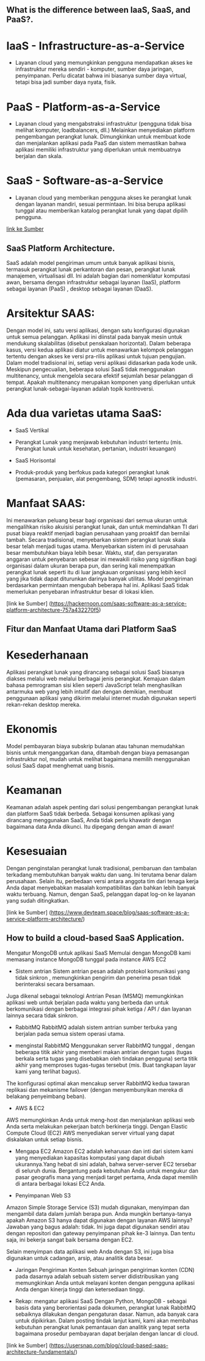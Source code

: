 ## What is the difference between IaaS, SaaS, and PaaS?.


# IaaS - Infrastructure-as-a-Service
- Layanan cloud yang memungkinkan pengguna mendapatkan akses ke infrastruktur mereka sendiri - komputer, sumber daya jaringan, penyimpanan. Perlu dicatat bahwa ini biasanya sumber daya virtual, tetapi bisa jadi sumber daya nyata, fisik.

# PaaS - Platform-as-a-Service
- Layanan cloud yang mengabstraksi infrastruktur (pengguna tidak bisa melihat komputer, loadbalancers, dll.) Melainkan menyediakan platform pengembangan perangkat lunak. Dimungkinkan untuk membuat kode dan menjalankan aplikasi pada PaaS dan sistem memastikan bahwa aplikasi memiliki infrastruktur yang diperlukan untuk membuatnya berjalan dan skala.

# SaaS - Software-as-a-Service
- Layanan cloud yang memberikan pengguna akses ke perangkat lunak dengan layanan mandiri, sesuai permintaan. Ini bisa berupa aplikasi tunggal atau memberikan katalog perangkat lunak yang dapat dipilih pengguna.

[link ke Sumber](https://www.quora.com/What-is-the-difference-between-IaaS-SaaS-and-Paas#)

## SaaS Platform Architecture.

SaaS adalah model pengiriman umum untuk banyak aplikasi bisnis, termasuk perangkat lunak perkantoran dan pesan, perangkat lunak manajemen, virtualisasi dll. Ini adalah bagian dari nomenklatur komputasi awan, bersama dengan infrastruktur sebagai layanan (IaaS), platform sebagai layanan (PaaS) , desktop sebagai layanan (DaaS).

# Arsitektur SAAS:

Dengan model ini, satu versi aplikasi, dengan satu konfigurasi digunakan untuk semua pelanggan. Aplikasi ini diinstal pada banyak mesin untuk mendukung skalabilitas (disebut penskalaan horizontal). Dalam beberapa kasus, versi kedua aplikasi diatur untuk menawarkan kelompok pelanggan tertentu dengan akses ke versi pra-rilis aplikasi untuk tujuan pengujian. Dalam model tradisional ini, setiap versi aplikasi didasarkan pada kode unik. Meskipun pengecualian, beberapa solusi SaaS tidak menggunakan multitenancy, untuk mengelola secara efektif sejumlah besar pelanggan di tempat. Apakah multitenancy merupakan komponen yang diperlukan untuk perangkat lunak-sebagai-layanan adalah topik kontroversi.

# Ada dua varietas utama SaaS:

* SaaS Vertikal
- Perangkat Lunak yang menjawab kebutuhan industri tertentu (mis. Perangkat lunak untuk kesehatan, pertanian, industri keuangan)

* SaaS Horisontal
- Produk-produk yang berfokus pada kategori perangkat lunak (pemasaran, penjualan, alat pengembang, SDM) tetapi agnostik industri.

# Manfaat SAAS:

Ini menawarkan peluang besar bagi organisasi dari semua ukuran untuk mengalihkan risiko akuisisi perangkat lunak, dan untuk memindahkan TI dari pusat biaya reaktif menjadi bagian perusahaan yang proaktif dan bernilai tambah. Secara tradisional, menyebarkan sistem perangkat lunak skala besar telah menjadi tugas utama. Menyebarkan sistem ini di perusahaan besar membutuhkan biaya lebih besar. Waktu, staf, dan persyaratan anggaran untuk penyebaran sebesar ini mewakili risiko yang signifikan bagi organisasi dalam ukuran berapa pun, dan sering kali menempatkan perangkat lunak seperti itu di luar jangkauan organisasi yang lebih kecil yang jika tidak dapat diturunkan darinya banyak utilitas. Model pengiriman berdasarkan permintaan mengubah beberapa hal ini. Aplikasi SaaS tidak memerlukan penyebaran infrastruktur besar di lokasi klien.

[link ke Sumber] (https://hackernoon.com/saas-software-as-a-service-platform-architecture-757a432270f5)

## Fitur dan Manfaat Utama dari Platform SaaS

# Kesederhanaan

Aplikasi perangkat lunak yang dirancang sebagai solusi SaaS biasanya diakses melalui web melalui berbagai jenis perangkat. Kemajuan dalam bahasa pemrograman sisi klien seperti JavaScript telah menghasilkan antarmuka web yang lebih intuitif dan dengan demikian, membuat penggunaan aplikasi yang dikirim melalui internet mudah digunakan seperti rekan-rekan desktop mereka.

# Ekonomis

Model pembayaran biaya subskrip bulanan atau tahunan memudahkan bisnis untuk menganggarkan dana, ditambah dengan biaya pemasangan infrastruktur nol, mudah untuk melihat bagaimana memilih menggunakan solusi SaaS dapat menghemat uang bisnis.

# Keamanan

Keamanan adalah aspek penting dari solusi pengembangan perangkat lunak dan platform SaaS tidak berbeda. Sebagai konsumen aplikasi yang dirancang menggunakan SaaS, Anda tidak perlu khawatir dengan bagaimana data Anda dikunci. Itu dipegang dengan aman di awan!

# Kesesuaian

Dengan penginstalan perangkat lunak tradisional, pembaruan dan tambalan terkadang membutuhkan banyak waktu dan uang. Ini terutama benar dalam perusahaan. Selain itu, perbedaan versi antara anggota tim dari tenaga kerja Anda dapat menyebabkan masalah kompatibilitas dan bahkan lebih banyak waktu terbuang. Namun, dengan SaaS, pelanggan dapat log-on ke layanan yang sudah ditingkatkan.

[link ke Sumber] (https://www.devteam.space/blog/saas-software-as-a-service-platform-architecture/)

## How to build a cloud-based SaaS Application.
Mengatur MongoDB untuk aplikasi SaaS
Memulai dengan MongoDB kami memasang instance MongoDB tunggal pada instance AWS EC2

* Sistem antrian
Sistem antrian pesan adalah protokol komunikasi yang tidak sinkron , memungkinkan pengirim dan penerima pesan tidak berinteraksi secara bersamaan.

Juga dikenal sebagai teknologi Antrian Pesan (MSMQ) memungkinkan aplikasi web untuk berjalan pada waktu yang berbeda dan untuk berkomunikasi dengan berbagai integrasi pihak ketiga / API / dan layanan lainnya secara tidak sinkron.

* RabbitMQ
RabbitMQ adalah sistem antrian sumber terbuka yang berjalan pada semua sistem operasi utama.

- menginstal RabbitMQ
Menggunakan server RabbitMQ tunggal , dengan beberapa titik akhir yang memberi makan antrian dengan tugas (tugas berkala serta tugas yang disebabkan oleh tindakan pengguna) serta titik akhir yang memproses tugas-tugas tersebut (mis. Buat tangkapan layar kami yang terlihat bagus).

The konfigurasi optimal akan mencakup server RabbitMQ kedua tawaran replikasi dan mekanisme failover (dengan menyembunyikan mereka di belakang penyeimbang beban).

* AWS & EC2

AWS memungkinkan Anda untuk meng-host dan menjalankan aplikasi web Anda serta melakukan pekerjaan batch berkinerja tinggi. Dengan Elastic Compute Cloud (EC2) AWS menyediakan server virtual yang dapat diskalakan untuk setiap bisnis.

* Mengapa EC2
Amazon EC2 adalah keharusan dan inti dari sistem kami yang menyediakan kapasitas komputasi yang dapat diubah ukurannya.Yang hebat di sini adalah, bahwa server-server EC2 tersebar di seluruh dunia. Bergantung pada kebutuhan Anda untuk mengukur dan pasar geografis mana yang menjadi target pertama, Anda dapat memilih di antara berbagai lokasi EC2 Anda.

* Penyimpanan Web S3

Amazon Simple Storage Service (S3) mudah digunakan, menyimpan dan mengambil data dalam jumlah berapa pun. Anda mungkin bertanya-tanya apakah Amazon S3 hanya dapat digunakan dengan layanan AWS lainnya? Jawaban yang bagus adalah: tidak. Ini juga dapat digunakan sendiri atau dengan repositori dan gateway penyimpanan pihak ke-3 lainnya. Dan tentu saja, ini bekerja sangat baik bersama dengan EC2.

Selain menyimpan data aplikasi web Anda dengan S3, ini juga bisa digunakan untuk cadangan, arsip, atau analitik data besar.

* Jaringan Pengiriman Konten
Sebuah jaringan pengiriman konten (CDN) pada dasarnya adalah sebuah sistem server didistribusikan yang memungkinkan Anda untuk melayani konten dengan pengguna aplikasi Anda dengan kinerja tinggi dan ketersediaan tinggi.

* Rekap: mengatur aplikasi SaaS
Dengan Python, MongoDB - sebagai basis data yang berorientasi pada dokumen, perangkat lunak RabbitMQ sebaiknya dilakukan dengan pengaturan dasar. Namun, ada banyak cara untuk dipikirkan. Dalam posting tindak lanjut kami, kami akan membahas kebutuhan perangkat lunak pemantauan dan analitik yang tepat serta bagaimana prosedur pembayaran dapat berjalan dengan lancar di cloud.

[link ke Sumber] (https://usersnap.com/blog/cloud-based-saas-architecture-fundamentals/)
